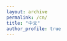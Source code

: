 ```yaml
---
layout: archive
permalink: /cn/
title: "中文"
author_profile: true
---
```


<!-- 中文markdown

[华中科技大学入校20年](/student-letter) -->

